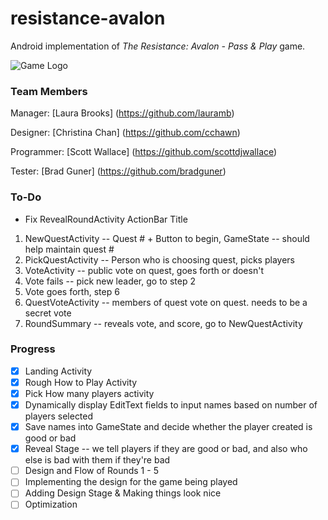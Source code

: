 # resistance-avalon
Android implementation of <em>The Resistance: Avalon - Pass &amp; Play</em> game.

![Game Logo](https://github.com/scottdjwallace/resistance-avalon/blob/master/img/mainlogo.png)

### Team Members

Manager: [Laura Brooks] (https://github.com/lauramb)

Designer: [Christina Chan] (https://github.com/cchawn)

Programmer: [Scott Wallace] (https://github.com/scottdjwallace)

Tester: [Brad Guner] (https://github.com/bradguner)

### To-Do
* Fix RevealRoundActivity ActionBar Title
1. NewQuestActivity -- Quest # + Button to begin, GameState -- should help maintain quest #
2. PickQuestActivity -- Person who is choosing quest, picks players
3. VoteActivity -- public vote on quest, goes forth or doesn't
4. Vote fails -- pick new leader, go to step 2
5. Vote goes forth, step 6
6. QuestVoteActivity -- members of quest vote on quest. needs to be a secret vote
7. RoundSummary -- reveals vote, and score, go to NewQuestActivity

### Progress
- [x] Landing Activity
- [x] Rough How to Play Activity
- [x] Pick How many players activity
- [x] Dynamically display EditText fields to input names based on number of players selected
- [x] Save names into GameState and decide whether the player created is good or bad
- [x] Reveal Stage -- we tell players if they are good or bad, and also who else is bad with them if they're bad
- [ ] Design and Flow of Rounds 1 - 5 
- [ ] Implementing the design for the game being played
- [ ] Adding Design Stage & Making things look nice
- [ ] Optimization
